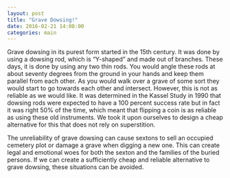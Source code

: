 ```yaml
---
layout: post
title: "Grave Dowsing!"
date: 2016-02-21 14:08:00
categories: main
---
```

Grave dowsing in its purest form started in the 15th century. It was done by using a dowsing rod, which is “Y-shaped” and made out of branches. These days, it is done by using any two thin rods. You would angle these rods at about seventy degrees from the ground in your hands and keep them parallel from each other. As you would walk over a grave of some sort they would start to go towards each other and intersect. However, this is not as reliable as we would like. It was determined in the Kassel Study in 1990 that dowsing rods were expected to have a 100 percent success rate but in fact it was right 50% of the time, which meant that flipping a coin is as reliable as using these old instruments. We took it upon ourselves to design a cheap alternative for this that does not rely on superstition.

The unreliability of grave dowsing can cause sextons to sell an occupied cemetery plot or damage a grave when digging a new one. This can create legal and emotional woes for both the sexton and the families of the buried persons. If we can create a sufficiently cheap and reliable alternative to grave dowsing, these situations can be avoided.
